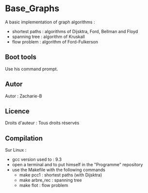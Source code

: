 # Base_Graphs
A basic implementation of graph algorithms :
- shortest paths : algorithms of Dijsktra, Ford, Bellman and Floyd
- spanning tree : algorithm of Kruskall
- flow problem : algorithm of Ford-Fulkerson

## Boot tools
Use his command prompt.

## Autor
Autor : Zacharie-B

## Licence
Droits d'auteur : Tous droits réservés

## Compilation
Sur Linux :
- gcc version used to : 9.3
- open a terminal and to put himself in the "Programme" repository
- use the Makefile with the following commands
  - make pcc1 : shortest paths (with Dijsktra)
  - make arbre_rec : spanning tree
  - make flot : flow problem
